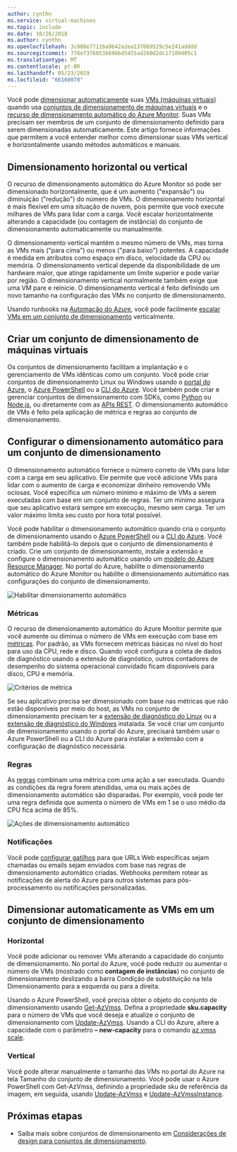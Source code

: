 ```yaml
---
author: cynthn
ms.service: virtual-machines
ms.topic: include
ms.date: 10/26/2018
ms.author: cynthn
ms.openlocfilehash: 3c008e77116a9b42a2ea137069529c5e241adddd
ms.sourcegitcommit: 778e7376853b69bbd5455ad260d2dc17109d05c1
ms.translationtype: MT
ms.contentlocale: pt-BR
ms.lasthandoff: 05/23/2019
ms.locfileid: "66160070"
---
```

Você pode [dimensionar automaticamente](../articles/azure-monitor/platform/autoscale-best-practices.md) suas [VMs (máquinas virtuais)](../articles/virtual-machines/windows/overview.md) quando usa [conjuntos de dimensionamento de máquinas virtuais](../articles/virtual-machine-scale-sets/virtual-machine-scale-sets-overview.md) e o [recurso de dimensionamento automático do Azure Monitor](../articles/azure-monitor/platform/autoscale-overview.md). Suas VMs precisam ser membros de um conjunto de dimensionamento definido para serem dimensionadas automaticamente. Este artigo fornece informações que permitem a você entender melhor como dimensionar suas VMs vertical e horizontalmente usando métodos automáticos e manuais.

## <a name="horizontal-or-vertical-scaling"></a>Dimensionamento horizontal ou vertical

O recurso de dimensionamento automático do Azure Monitor só pode ser dimensionado horizontalmente, que é um aumento ("expansão") ou diminuição ("redução") do número de VMs. O dimensionamento horizontal é mais flexível em uma situação de nuvem, pois permite que você execute milhares de VMs para lidar com a carga. Você escalar horizontalmente alterando a capacidade (ou contagem de instância) do conjunto de dimensionamento automaticamente ou manualmente. 

O dimensionamento vertical mantém o mesmo número de VMs, mas torna as VMs mais ("para cima") ou menos ("para baixo") potentes. A capacidade é medida em atributos como espaço em disco, velocidade da CPU ou memória. O dimensionamento vertical depende da disponibilidade de um hardware maior, que atinge rapidamente um limite superior e pode variar por região. O dimensionamento vertical normalmente também exige que uma VM pare e reinicie. O dimensionamento vertical é feito definindo um novo tamanho na configuração das VMs no conjunto de dimensionamento.

Usando runbooks na [Automação do Azure](../articles/automation/automation-intro.md), você pode facilmente [ escalar VMs em um conjunto de dimensionamento](../articles/virtual-machine-scale-sets/virtual-machine-scale-sets-vertical-scale-reprovision.md) verticalmente.

## <a name="create-a-virtual-machine-scale-set"></a>Criar um conjunto de dimensionamento de máquinas virtuais

Os conjuntos de dimensionamento facilitam a implantação e o gerenciamento de VMs idênticas como um conjunto. Você pode criar conjuntos de dimensionamento Linux ou Windows usando o [portal do Azure](../articles/virtual-machine-scale-sets/virtual-machine-scale-sets-portal-create.md), o [Azure PowerShell](../articles/virtual-machines/windows/tutorial-create-vmss.md) ou a [CLI do Azure](../articles/virtual-machines/linux/tutorial-create-vmss.md). Você também pode criar e gerenciar conjuntos de dimensionamento com SDKs, como [Python](https://azure.microsoft.com/develop/python/) ou [Node.js](/nodejs/azure), ou diretamente com as [APIs REST](/rest/api/compute/virtualmachinescalesets). O dimensionamento automático de VMs é feito pela aplicação de métrica e regras ao conjunto de dimensionamento.

## <a name="configure-autoscale-for-a-scale-set"></a>Configurar o dimensionamento automático para um conjunto de dimensionamento

O dimensionamento automático fornece o número correto de VMs para lidar com a carga em seu aplicativo. Ele permite que você adicione VMs para lidar com o aumento de carga e economizar dinheiro removendo VMs ociosas. Você especifica um número mínimo e máximo de VMs a serem executadas com base em um conjunto de regras. Ter um mínimo assegura que seu aplicativo estará sempre em execução, mesmo sem carga. Ter um valor máximo limita seu custo por hora total possível.

Você pode habilitar o dimensionamento automático quando cria o conjunto de dimensionamento usando o [Azure PowerShell](../articles/azure-monitor/platform/powershell-quickstart-samples.md#create-and-manage-autoscale-settings) ou a [CLI do Azure](https://docs.microsoft.com/cli/azure/monitor/autoscale-settings). Você também pode habilitá-lo depois que o conjunto de dimensionamento é criado. Crie um conjunto de dimensionamento, instale a extensão e configure o dimensionamento automático usando um [modelo do Azure Resource Manager](../articles/virtual-machine-scale-sets/virtual-machine-scale-sets-windows-autoscale.md). No portal do Azure, habilite o dimensionamento automático do Azure Monitor ou habilite o dimensionamento automático nas configurações do conjunto de dimensionamento.

![Habilitar dimensionamento automático](./media/virtual-machines-autoscale/virtual-machines-autoscale-enable.png)
 
### <a name="metrics"></a>Métricas

O recurso de dimensionamento automático do Azure Monitor permite que você aumente ou diminua o número de VMs em execução com base em [métricas](../articles/azure-monitor/platform/autoscale-common-metrics.md). Por padrão, as VMs fornecem métricas básicas no nível do host para uso da CPU, rede e disco. Quando você configura a coleta de dados de diagnóstico usando a extensão de diagnóstico, outros contadores de desempenho do sistema operacional convidado ficam disponíveis para disco, CPU e memória.

![Critérios de métrica](./media/virtual-machines-autoscale/virtual-machines-autoscale-criteria.png)

Se seu aplicativo precisa ser dimensionado com base nas métricas que não estão disponíveis por meio do host, as VMs no conjunto de dimensionamento precisam ter a [extensão de diagnóstico do Linux](../articles/virtual-machines/linux/diagnostic-extension.md) ou a [extensão de diagnóstico do Windows](../articles/virtual-machines/windows/ps-extensions-diagnostics.md) instalada. Se você criar um conjunto de dimensionamento usando o portal do Azure, precisará também usar o Azure PowerShell ou a CLI do Azure para instalar a extensão com a configuração de diagnóstico necessária.
 
### <a name="rules"></a>Regras

As [regras](../articles/monitoring-and-diagnostics/monitoring-autoscale-scale-by-custom-metric.md) combinam uma métrica com uma ação a ser executada. Quando as condições da regra forem atendidas, uma ou mais ações de dimensionamento automático são disparadas. Por exemplo, você pode ter uma regra definida que aumenta o número de VMs em 1 se o uso médio da CPU fica acima de 85%.

![Ações de dimensionamento automático](./media/virtual-machines-autoscale/virtual-machines-autoscale-actions.png)
 
### <a name="notifications"></a>Notificações

Você pode [configurar gatilhos](../articles/azure-monitor/platform/autoscale-webhook-email.md) para que URLs Web específicas sejam chamadas ou emails sejam enviados com base nas regras de dimensionamento automático criadas. Webhooks permitem rotear as notificações de alerta do Azure para outros sistemas para pós-processamento ou notificações personalizadas.

## <a name="manually-scale-vms-in-a-scale-set"></a>Dimensionar automaticamente as VMs em um conjunto de dimensionamento

### <a name="horizontal"></a>Horizontal

Você pode adicionar ou remover VMs alterando a capacidade do conjunto de dimensionamento. No portal do Azure, você pode reduzir ou aumentar o número de VMs (mostrado como **contagem de instâncias**) no conjunto de dimensionamento deslizando a barra Condição de substituição na tela Dimensionamento para a esquerda ou para a direita.

Usando o Azure PowerShell, você precisa obter o objeto do conjunto de dimensionamento usando [Get-AzVmss](https://docs.microsoft.com/powershell/module/az.compute/get-azvmss). Defina a propriedade **sku.capacity** para o número de VMs que você deseja e atualize o conjunto de dimensionamento com [Update-AzVmss](https://docs.microsoft.com/powershell/module/az.compute/update-azvmss). Usando a CLI do Azure, altere a capacidade com o parâmetro **– new-capacity** para o comando [az vmss scale](/cli/azure/vmss?view=azure-cli-latest#az-vmss-scale).

### <a name="vertical"></a>Vertical

Você pode alterar manualmente o tamanho das VMs no portal do Azure na tela Tamanho do conjunto de dimensionamento. Você pode usar o Azure PowerShell com Get-AzVmss, definindo a propriedade sku de referência da imagem, em seguida, usando [Update-AzVmss](https://docs.microsoft.com/powershell/module/az.compute/update-azvmss) e [Update-AzVmssInstance](https://docs.microsoft.com/powershell/module/az.compute/update-azvmssinstance).

## <a name="next-steps"></a>Próximas etapas

- Saiba mais sobre conjuntos de dimensionamento em [Considerações de design para conjuntos de dimensionamento](../articles/virtual-machine-scale-sets/virtual-machine-scale-sets-design-overview.md).

